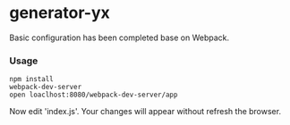 # generator-yx
Basic configuration has been completed base on Webpack.

### Usage

```
npm install
webpack-dev-server 
open loaclhost:8080/webpack-dev-server/app
```

Now edit 'index.js'.
Your changes will appear without refresh the browser.
